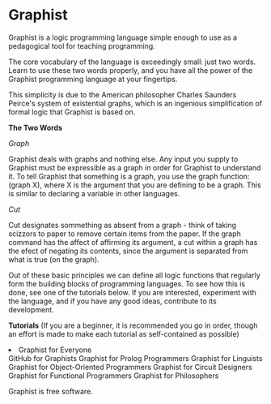 # Graphist

Graphist is a logic programming language simple enough to use as a pedagogical tool for teaching programming.

The core vocabulary of the language is exceedingly small: just two words.  Learn to use these two words properly, and you have 
all the power of the Graphist programming language at your fingertips.

This simplicity is due to the American philosopher Charles Saunders Peirce's system of existential graphs, which is an 
ingenious simplification of formal logic that Graphist is based on.

**The Two Words**

*Graph*

Graphist deals with graphs and nothing else.  Any input you supply to Graphist must be expressible as a graph in order for Graphist to understand it.  To tell Graphist that something is a graph, you use the graph function: (graph X), where X is the argument that you are defining to be a graph.  This is similar to declaring a variable in other languages.  

*Cut*

Cut designates sommething as absent from a graph - think of taking scizzors to paper to remove certain items
from the paper.  If the graph command has the affect of affirming its argument, a cut within a graph has the efect of negating its contents, since the argument is separated from what is true (on the graph).

Out of these basic principles we can define all logic functions that regularly form the building blocks of programming languages.  To see how this is done, see one of the tutorials below.  If you are interested, experiment with the language, and if you have any good ideas, contribute to its development.

**Tutorials** 
(If you are a beginner, it is recommended you go in order, though an effort is made to make each tutorial as self-contained as possible)

<li>Graphist for Everyone</li>
GitHub for Graphists
Graphist for Prolog Programmers
Graphist for Linguists
Graphist for Object-Oriented Programmers
Graphist for Circuit Designers
Graphist for Functional Programmers
Graphist for Philosophers

Graphist is free software.
